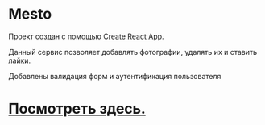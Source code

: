 # Mesto

Проект создан с помощью [Create React App](https://github.com/facebook/create-react-app).

Данный сервис позволяет добавлять фотографии, удалять их и ставить лайки.

Добавлены валидация форм и аутентификация пользователя

# [Посмотреть здесь.](http://ger-an-a.github.io/react-mesto-auth/)
